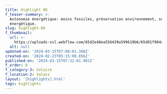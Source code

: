 ```yaml
---
title: Highlight 08
f_teaser-summary: >-
  Autonomie énergétique: moins fossiles, préservation environnement, sécurité
  énergétique.
slug: highlight-08
f_thumbnail:
  url: >-
    https://uploads-ssl.webflow.com/65d2e48ea556439a599619b6/65d81f984dac02e4e8208e78_saviese_2.jpg
  alt: null
updated-on: '2024-03-15T07:08:01.308Z'
created-on: '2024-02-23T05:15:08.856Z'
published-on: '2024-03-15T07:32:01.901Z'
f_order: 8
f_category-3: Solaire
f_location-2: Valais
layout: '[highlights].html'
tags: highlights
---
```




